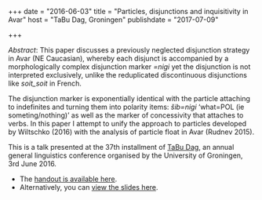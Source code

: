 +++
date = "2016-06-03"
title = "Particles, disjunctions and inquisitivity in Avar"
host = "TaBu Dag, Groningen"
publishdate = "2017-07-09"

+++

*Abstract*: This paper discusses a previously neglected disjunction strategy in Avar (NE Caucasian),
whereby each disjunct is accompanied by a morphologically complex disjunction
marker *=nigi* yet the disjunction is not interpreted exclusively, unlike the reduplicated discontinuous disjunctions like *soit\_soit* in French.

The disjunction marker is exponentially identical with the particle attaching to indefinites
and turning them into polarity items: *šib=nigi* ‘what=POL (ie someting/nothing)’
as well as the marker of concessivity that attaches to verbs.
In this paper I attempt to unify the approach to particles developed by
Wiltschko (2016) with the analysis of particle float in Avar (Rudnev 2015). 

This is a  talk presented at the 37th installment of [TaBu Dag](http://www.let.rug.nl/tabudag/), an annual general linguistics conference organised by the University of Groningen, 3rd June 2016.

* The [handout is available here](http://pavelrudnev.github.io/pdf/tabu-handout.pdf).
* Alternatively, you can [view the slides here](http://pavelrudnev.github.io/pdf/tabu-slides.pdf).
